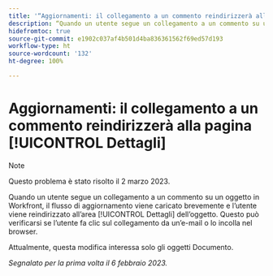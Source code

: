 ```yaml
---
title: '“Aggiornamenti: il collegamento a un commento reindirizzerà alla pagina Dettagli”'
description: “Quando un utente segue un collegamento a un commento su un oggetto in Workfront, il flusso di aggiornamento viene caricato brevemente e l’utente viene reindirizzato all’area Dettagli dell’oggetto. Questo può verificarsi se l’utente fa clic sul collegamento da un’e-mail o lo incolla nel browser”.
hidefromtoc: true
source-git-commit: e1902c037af4b501d4ba836361562f69ed57d193
workflow-type: ht
source-wordcount: '132'
ht-degree: 100%

---
```



# Aggiornamenti: il collegamento a un commento reindirizzerà alla pagina [!UICONTROL Dettagli]

>[!NOTE]
>
>Questo problema è stato risolto il 2 marzo 2023.

Quando un utente segue un collegamento a un commento su un oggetto in Workfront, il flusso di aggiornamento viene caricato brevemente e l’utente viene reindirizzato all’area [!UICONTROL Dettagli] dell’oggetto. Questo può verificarsi se l’utente fa clic sul collegamento da un’e-mail o lo incolla nel browser.

Attualmente, questa modifica interessa solo gli oggetti Documento.

_Segnalato per la prima volta il 6 febbraio 2023._

